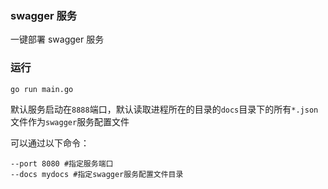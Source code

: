 ### swagger 服务

一键部署 swagger 服务

###  运行

```
go run main.go
```

默认服务启动在`8888`端口，默认读取进程所在的目录的`docs`目录下的所有`*.json`文件作为`swagger`服务配置文件

可以通过以下命令：

```
--port 8080 #指定服务端口
--docs mydocs #指定swagger服务配置文件目录
```
